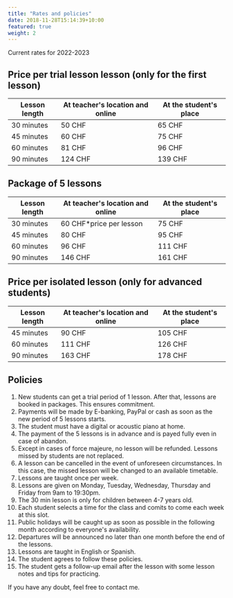 ```yaml
---
title: "Rates and policies"
date: 2018-11-28T15:14:39+10:00
featured: true
weight: 2
---
```


Current rates for 2022-2023

## Price per trial lesson lesson (only for the first lesson)

Lesson length | At teacher's location and online | At the student's place
--- | --- | ---
30 minutes | 50 CHF | 65 CHF
45 minutes | 60 CHF | 75 CHF
60 minutes | 81 CHF | 96 CHF
90 minutes | 124 CHF| 139 CHF

## Package of 5 lessons

Lesson length | At teacher's location and online | At the student's place
--- | --- | ---
30 minutes | 60 CHF*price per lesson | 75 CHF
45 minutes | 80 CHF | 95 CHF
60 minutes | 96 CHF | 111 CHF
90 minutes | 146 CHF| 161 CHF

## Price per isolated lesson (only for advanced students)

Lesson length | At teacher's location and online | At the student's place
--- | --- | ---
45 minutes | 90 CHF | 105 CHF
60 minutes | 111 CHF | 126 CHF
90 minutes | 163 CHF| 178 CHF

## Policies

1. New students can get a trial period of 1 lesson. After that, lessons are booked in packages. This ensures commitment.
2. Payments will be made by E-banking, PayPal or cash as soon as the new period of 5 lessons starts. 
3. The student must have a digital or acoustic piano at home.
4. The payment of the 5 lessons is in advance and is payed fully even in case of abandon.
5. Except in cases of force majeure, no lesson will be refunded. Lessons missed by students are not replaced.
6. A lesson can be cancelled in the event of unforeseen circumstances. In this case, the missed lesson will be changed to an available timetable. 
7. Lessons are taught once per week. 
8. Lessons are given on Monday, Tuesday, Wednesday, Thursday and Friday from 9am to 19:30pm. 
9. The 30 min lesson is only for children between 4-7 years old. 
10. Each student selects a time for the class and comits to come each week at this slot. 
11. Public holidays will be caught up as soon as possible in the following month according to everyone's availability.
12. Departures will be announced no later than one month before the end of the lessons.
13. Lessons are taught in English or Spanish.
14. The student agrees to follow these policies.
15. The student gets a follow-up email after the lesson with some lesson notes and tips for practicing.

If you have any doubt, feel free to contact me.
